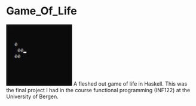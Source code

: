 # Game_Of_Life
![](ConwayGlider.gif)
A fleshed out game of life in Haskell.
This was the final project I had in the course functional programming (INF122) at the University of Bergen. 
